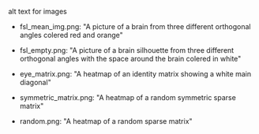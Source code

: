 alt text for images
- fsl_mean_img.png: "A picture of a brain from three different orthogonal angles colered red and orange"

- fsl_empty.png: "A picture of a brain silhouette from three different orthogonal angles with the space around the brain colered in white"

- eye_matrix.png: "A heatmap of an identity matrix showing a white main diagonal"

- symmetric_matrix.png: "A heatmap of a random symmetric sparse matrix"

- random.png: "A heatmap of a random sparse matrix"
